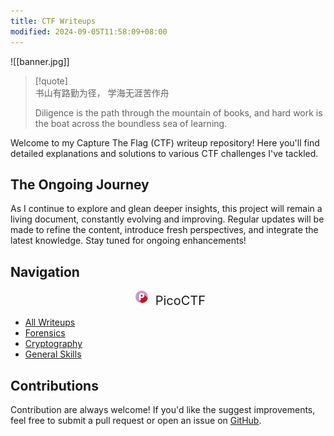 ```yaml
---
title: CTF Writeups
modified: 2024-09-05T11:58:09+08:00
---
```


![[banner.jpg]]
>[!quote]   
>书山有路勤为径， 学海无涯苦作舟
>
>Diligence is the path through the mountain of books, and hard work is the boat across the boundless sea of learning.
>

Welcome to my Capture The Flag (CTF) writeup repository! Here you'll find detailed explanations and solutions to various CTF challenges I've tackled.
## The Ongoing Journey

As I continue to explore and glean deeper insights, this project will remain a living document, constantly evolving and improving. Regular updates will be made to refine the content, introduce fresh perspectives, and integrate the latest knowledge. Stay tuned for ongoing enhancements!
## Navigation

<p align="center">
  <img src="content\Assets\Readme PicoCTF Icon.png" width="20" />
  <span style="font-size: 20px; vertical-align: middle;">PicoCTF</span>
</p>

- [All Writeups](https://tan-junwei.github.io/CTF-Writeups/PicoCTF/PicoCTF-Writeups)
- [Forensics](https://tan-junwei.github.io/CTF-Writeups/PicoCTF/Forensics/)
- [Cryptography](https://tan-junwei.github.io/CTF-Writeups/PicoCTF/Cryptography/)
- [General Skills](https://tan-junwei.github.io/CTF-Writeups/tags/GeneralSkills) 

## Contributions

Contribution are always welcome! If you'd like the suggest improvements, feel free to submit a pull request or open an issue on [GitHub](https://github.com/Tan-JunWei/CTF-Writeups).